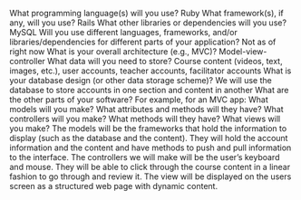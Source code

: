 What programming language(s) will you use?
Ruby
What framework(s), if any, will you use?
Rails
What other libraries or dependencies will you use?
    MySQL
Will you use different languages, frameworks, and/or libraries/dependencies for different parts of your application?
    Not as of right now
What is your overall architecture (e.g., MVC)?
    Model-view-controller
What data will you need to store?
    Course content (videos, text, images, etc.), user accounts, teacher accounts, facilitator accounts
What is your database design (or other data storage scheme)?
    We will use the database to store accounts in one section and content in another
What are the other parts of your software? For example, for an MVC app: What models will you make? What attributes and methods will they have? What controllers will you make? What methods will they have? What views will you make?
The models will be the frameworks that hold the information to display (such as the database and the content). They will hold the account information and the content and have methods to push and pull information to the interface. The controllers we will make will be the user’s keyboard and mouse. They will be able to click through the course content in a linear fashion to go through and review it. The view will be displayed on the users screen as a structured web page with dynamic content.
